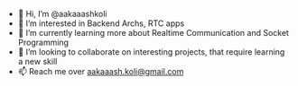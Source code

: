 - 👋 Hi, I’m @aakaaashkoli
- 👀 I’m interested in Backend Archs, RTC apps
- 🌱 I’m currently learning more about Realtime Communication and Socket Programming
- 💞️ I’m looking to collaborate on interesting projects, that require learning a new skill
- 📫 Reach me over aakaaash.koli@gmail.com

<!---
aakaaashkoli/aakaaashkoli is a ✨ special ✨ repository because its `README.md` (this file) appears on your GitHub profile.
You can click the Preview link to take a look at your changes.
--->
